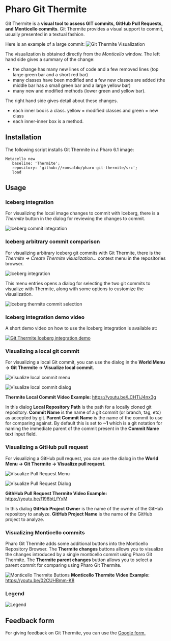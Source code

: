 # Pharo Git Thermite

Git Thermite is a **visual tool to assess GIT commits, GitHub Pull Requests, and Monticello commits**. Git Thermite provides a visual support to commit, usually presented in a textual fashion.

Here is an example of a large commit:
![Git Thermite Visualization](doc/img/thermite-visualization.png?raw=true "Git Thermite Visualization")

The visualization is obtained directly from the *Monticello* window. The left hand side gives a summary of the change:
- the change has many new lines of code and a few removed lines (top large green bar and a short red bar)
- many classes have been modified and a few new classes are added (the middle bar has a small green bar and a large yellow bar)
- many new and modified methods (lower green and yellow bar).

The right hand side gives detail about these changes.
- each inner box is a class. yellow = modified classes and green = new class
- each inner-inner box is a method.

## Installation

The following script installs Git Thermite in a Pharo 6.1 image:

```smalltalk
Metacello new
   baseline: 'Thermite';
   repository: 'github://ronsaldo/pharo-git-thermite/src';
   load
```

## Usage

### Iceberg integration
For visualizing the local image changes to commit with Iceberg, there is a
*Thermite* button in the dialog for reviewing the changes to commit.

![Iceberg commit integration](doc/img/iceberg-commit-thermite.png?raw=true "Visualize changes to commit")

### Iceberg arbitrary commit comparison

For visualizing arbitrary iceberg git commits with Git Thermite, there is the
*Thermite -> Create Thermite visualization...* context menu in the repositories
browser.

![Iceberg integration](doc/img/iceberg-build-thermite-visualization.png?raw=true "Create Thermite visualization with iceberg")

This menu entries opens a dialog for selecting the two git commits to visualize
with Thermite, along with some options to customize the visualization.

![Iceberg thermite commit selection](doc/img/iceberg-thermite-commit-selection.png?raw=true "Iceberg commit selection to crete Thermite visualization")

### Iceberg integration demo video

A short demo video on how to use the Iceberg integration is available at:

[![Git Thermite Iceberg integration demo](http://img.youtube.com/vi/TdBHpdyFgZE/0.jpg)](http://www.youtube.com/watch?v=TdBHpdyFgZE "Git Thermite Iceberg integration demo")

### Visualizing a local git commit

For visualizing a local Git commit, you can use the dialog in the **World Menu -> Git Thermite -> Visualize local commit**.

![Visualize local commit menu](doc/img/visualize-local-commit-menu.png?raw=true "Visualize local commit menu")

![Visualize local commit dialog](doc/img/visualize-local-commit.png?raw=true "Visualize local commit dialog")

**Thermite Local Commit Video Example:** https://youtu.be/LCHTiJ4nx3g

In this dialog **Local Repository Path** is the path for a locally cloned git repository. **Commit Name** is the name of a git commit (or branch, tag, etc) as accepted by git. **Parent Commit Name** is the name of the commit to use for comparing against. By default this is set to **~1** which is a git notation for
naming the immediate parent of the commit present in the **Commit Name** text input field.

### Visualizing a GitHub pull request

For visualizing a GitHub pull request, you can use the dialog in the **World Menu -> Git Thermite -> Visualize pull request**.

![Visualize Pull Request Menu](doc/img/visualize-pull-request-menu.png?raw=true "Visualize Pull Request Menu")

![Visualize Pull Request Dialog](doc/img/visualize-pull-request.png?raw=true "Visualize Pull Request Dialog")

**GithHub Pull Request Thermite Video Example:** https://youtu.be/f196btLfYxM

In this dialog **GitHub Project Owner** is the name of the owner of the GitHub repository to analyze. **GitHub Project Name** is the name of the GitHub project to analyze.

### Visualizing Monticello commits

Pharo Git Thermite adds some additional buttons into the Monticello Repository Browser. The **Thermite changes** buttons allows you to visualize the changes introduced by a single monticello commit using Pharo Git Thermite. The **Thermite parent changes** button allows you to select a parent commit for comparing using Pharo Git Thermite.

![Monticello Thermite Buttons](doc/img/thermite-monticello.png?raw=true "Monticello Thermite Buttons")
**Monticello Thermite Video Example:** https://youtu.be/02CUHBmm-K8

### Legend

![Legend](doc/img/legend.png?raw=true "Legend")

## Feedback form

For giving feedback on Git Thermite, you can use the [Google form.](https://docs.google.com/forms/d/e/1FAIpQLSeir6VlE3bR78oRsNAp9eHLkUn2Q016wEliOJN7tFlTmYFi8w/viewform?usp=sf_link)
